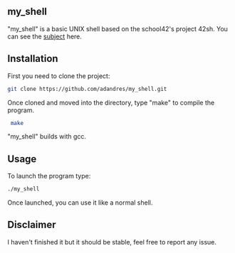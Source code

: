 ## my_shell

"my_shell" is a basic UNIX shell based on the school42's project 42sh.
You can see the [subject](https://github.com/adandres/my_shell/blob/master/42sh.en.pdf) here.

## Installation

First you need to clone the project:
```bash
git clone https://github.com/adandres/my_shell.git
```
Once cloned and moved into the directory, type "make" to compile the program.
```bash
 make
```
"my_shell" builds with gcc.
## Usage

To launch the program type:
```bash
./my_shell
```
Once launched, you can use it like a normal shell.

## Disclaimer
I haven't finished it but it should be stable, feel free to report any issue.
